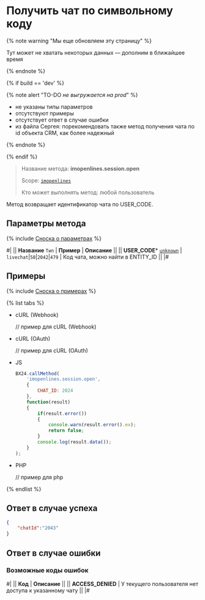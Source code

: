 # Получить чат по символьному коду

{% note warning "Мы еще обновляем эту страницу" %}

Тут может не хватать некоторых данных — дополним в ближайшее время

{% endnote %}

{% if build == 'dev' %}

{% note alert "TO-DO _не выгружается на prod_" %}

- не указаны типы параметров
- отсутствуют примеры
- отсутствует ответ в случае ошибки
- из файла Сергея: порекомендовать также метод получения чата по id объекта CRM, как более надежный

{% endnote %}

{% endif %}

> Название метода: **imopenlines.session.open**
>
> Scope: [`imopenlines`](../../../scopes/permissions.md)
>
> Кто может выполнять метод: любой пользователь

Метод возвращает идентификатор чата по USER_CODE.

## Параметры метода

{% include [Сноска о параметрах](../../../../_includes/required.md) %}

#|
|| **Название**
`Тип` | **Пример** | **Описание** ||
|| **USER_CODE***
[`unknown`](../../../data-types.md) | `livechat`\|`58`\|`2042`\|`479` | Код чата, можно найти в ENTITY_ID ||
|#

## Примеры

{% include [Сноска о примерах](../../../../_includes/examples.md) %}

{% list tabs %}

- cURL (Webhook)

    // пример для cURL (Webhook)

- cURL (OAuth)

    // пример для cURL (OAuth)

- JS
    
    ```js
    BX24.callMethod(
        'imopenlines.session.open',
        {
            CHAT_ID: 2024
        },
        function(result)
        {
            if(result.error())
            {
                console.warn(result.error().ex);
                return false;
            }
            console.log(result.data());
        }
    );
    ```

- PHP

    // пример для php

{% endlist %}

## Ответ в случае успеха

```json
{
    "chatId":"2043"
}
```

## Ответ в случае ошибки

### Возможные коды ошибок

#|
|| **Код** | **Описание** ||
|| **ACCESS_DENIED** | У текущего пользователя нет доступа к указанному чату ||
|#